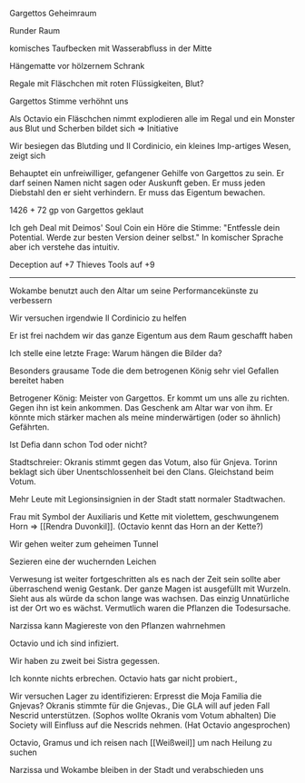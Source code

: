 Gargettos Geheimraum

Runder Raum

komisches Taufbecken mit Wasserabfluss in der Mitte

Hängematte vor hölzernem Schrank

Regale mit Fläschchen mit roten Flüssigkeiten, Blut?

Gargettos Stimme verhöhnt uns

Als Octavio ein Fläschchen nimmt explodieren alle im Regal und ein Monster aus Blut und Scherben bildet sich => Initiative

Wir besiegen das Blutding und Il Cordinicio, ein kleines Imp-artiges Wesen, zeigt sich

Behauptet ein unfreiwilliger, gefangener Gehilfe von Gargettos zu sein. Er darf seinen Namen nicht sagen oder Auskunft geben. Er muss jeden Diebstahl den er sieht verhindern. Er muss das Eigentum bewachen.

1426 + 72 gp von Gargettos geklaut

Ich geh Deal mit Deimos' Soul Coin ein
Höre die Stimme: "Entfessle dein Potential. Werde zur besten Version deiner selbst."
In komischer Sprache aber ich verstehe das intuitiv.

Deception auf +7
Thieves Tools auf +9

___

Wokambe benutzt auch den Altar um seine Performancekünste zu verbessern

Wir versuchen irgendwie Il Cordinicio zu helfen

Er ist frei nachdem wir das ganze Eigentum aus dem Raum geschafft haben

Ich stelle eine letzte Frage:
Warum hängen die Bilder da?

Besonders grausame Tode die dem betrogenen König sehr viel Gefallen bereitet haben

Betrogener König: Meister von Gargettos. Er kommt um uns alle zu richten. Gegen ihn ist kein ankommen. Das Geschenk am Altar war von ihm. Er könnte mich stärker machen als meine minderwärtigen (oder so ähnlich) Gefährten.

Ist Defia dann schon Tod oder nicht?

Stadtschreier: Okranis stimmt gegen das Votum, also für Gnjeva. Torinn beklagt sich über Unentschlossenheit bei den Clans. Gleichstand beim Votum.

Mehr Leute mit Legionsinsignien in der Stadt statt normaler Stadtwachen. 

Frau mit Symbol der Auxiliaris und Kette mit violettem, geschwungenem Horn => [[Rendra Duvonkil]]. (Octavio kennt das Horn an der Kette?) 

Wir gehen weiter zum geheimen Tunnel

Sezieren eine der wuchernden Leichen

Verwesung ist weiter fortgeschritten als es nach der Zeit sein sollte aber überraschend wenig Gestank. Der ganze Magen ist ausgefüllt mit Wurzeln. Sieht aus als würde da schon lange was wachsen. Das einzig Unnatürliche ist der Ort wo es wächst. Vermutlich waren die Pflanzen die Todesursache.

Narzissa kann Magiereste von den Pflanzen wahrnehmen

Octavio und ich sind infiziert.

Wir haben zu zweit bei Sistra gegessen.

Ich konnte nichts erbrechen. Octavio hats gar nicht probiert.,


Wir versuchen Lager zu identifizieren: Erpresst die Moja Familia die Gnjevas? 
Okranis stimmte für die Gnjevas.,
Die GLA will auf jeden Fall Nescrid unterstützen. (Sophos wollte Okranis vom Votum abhalten)
Die Society will Einfluss auf die Nescrids nehmen. (Hat Octavio angesprochen)


Octavio, Gramus und ich reisen nach [[Weißweil]] um nach Heilung zu suchen

Narzissa und Wokambe bleiben in der Stadt und verabschieden uns